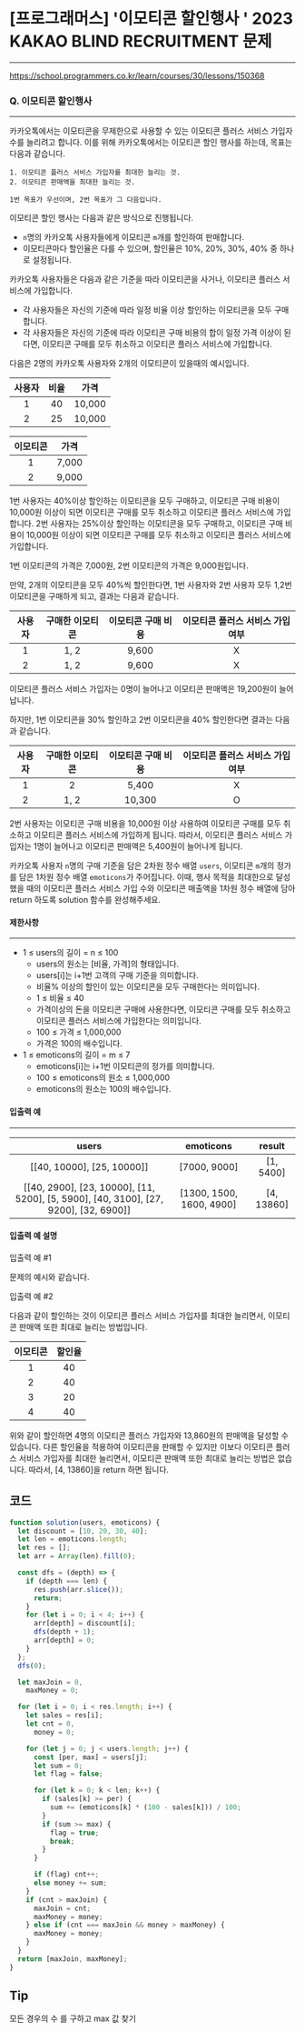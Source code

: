 # [프로그래머스] '이모티콘 할인행사 ' 2023 KAKAO BLIND RECRUITMENT 문제

---

https://school.programmers.co.kr/learn/courses/30/lessons/150368

### Q. 이모티콘 할인행사

---

카카오톡에서는 이모티콘을 무제한으로 사용할 수 있는 이모티콘 플러스 서비스 가입자 수를 늘리려고 합니다.
이를 위해 카카오톡에서는 이모티콘 할인 행사를 하는데, 목표는 다음과 같습니다.

    1. 이모티콘 플러스 서비스 가입자를 최대한 늘리는 것.
    2. 이모티콘 판매액을 최대한 늘리는 것.

`1번 목표가 우선이며, 2번 목표가 그 다음입니다.`

이모티콘 할인 행사는 다음과 같은 방식으로 진행됩니다.

- `n`명의 카카오톡 사용자들에게 이모티콘 `m`개를 할인하여 판매합니다.
- 이모티콘마다 할인율은 다를 수 있으며, 할인율은 10%, 20%, 30%, 40% 중 하나로 설정됩니다.

카카오톡 사용자들은 다음과 같은 기준을 따라 이모티콘을 사거나, 이모티콘 플러스 서비스에 가입합니다.

- 각 사용자들은 자신의 기준에 따라 일정 비율 이상 할인하는 이모티콘을 모두 구매합니다.
- 각 사용자들은 자신의 기준에 따라 이모티콘 구매 비용의 합이 일정 가격 이상이 된다면, 이모티콘 구매를 모두 취소하고 이모티콘 플러스 서비스에 가입합니다.

다음은 2명의 카카오톡 사용자와 2개의 이모티콘이 있을때의 예시입니다.

| 사용자 | 비율 |  가격  |
| :----: | :--: | :----: |
|   1    |  40  | 10,000 |
|   2    |  25  | 10,000 |

| 이모티콘 | 가격  |
| :------: | :---: |
|    1     | 7,000 |
|    2     | 9,000 |

1번 사용자는 40%이상 할인하는 이모티콘을 모두 구매하고, 이모티콘 구매 비용이 10,000원 이상이 되면 이모티콘 구매를 모두 취소하고 이모티콘 플러스 서비스에 가입합니다.
2번 사용자는 25%이상 할인하는 이모티콘을 모두 구매하고, 이모티콘 구매 비용이 10,000원 이상이 되면 이모티콘 구매를 모두 취소하고 이모티콘 플러스 서비스에 가입합니다.

1번 이모티콘의 가격은 7,000원, 2번 이모티콘의 가격은 9,000원입니다.

만약, 2개의 이모티콘을 모두 40%씩 할인한다면, 1번 사용자와 2번 사용자 모두 1,2번 이모티콘을 구매하게 되고, 결과는 다음과 같습니다.

| 사용자 | 구매한 이모티콘 | 이모티콘 구매 비용 | 이모티콘 플러스 서비스 가입 여부 |
| :----: | :-------------: | :----------------: | :------------------------------: |
|   1    |      1, 2       |       9,600        |                X                 |
|   2    |      1, 2       |       9,600        |                X                 |

이모티콘 플러스 서비스 가입자는 0명이 늘어나고 이모티콘 판매액은 19,200원이 늘어납니다.

하지만, 1번 이모티콘을 30% 할인하고 2번 이모티콘을 40% 할인한다면 결과는 다음과 같습니다.

| 사용자 | 구매한 이모티콘 | 이모티콘 구매 비용 | 이모티콘 플러스 서비스 가입 여부 |
| :----: | :-------------: | :----------------: | :------------------------------: |
|   1    |        2        |       5,400        |                X                 |
|   2    |      1, 2       |       10,300       |                O                 |

2번 사용자는 이모티콘 구매 비용을 10,000원 이상 사용하여 이모티콘 구매를 모두 취소하고 이모티콘 플러스 서비스에 가입하게 됩니다.
따라서, 이모티콘 플러스 서비스 가입자는 1명이 늘어나고 이모티콘 판매액은 5,400원이 늘어나게 됩니다.

카카오톡 사용자 `n`명의 구매 기준을 담은 2차원 정수 배열 `users`, 이모티콘 `m`개의 정가를 담은 1차원 정수 배열 `emoticons`가 주어집니다. 이때, 행사 목적을 최대한으로 달성했을 때의 이모티콘 플러스 서비스 가입 수와 이모티콘 매출액을 1차원 정수 배열에 담아 return 하도록 solution 함수를 완성해주세요.

#### 제한사항

---

- 1 ≤ users의 길이 = n ≤ 100
  - users의 원소는 [비율, 가격]의 형태입니다.
  - users[i]는 i+1번 고객의 구매 기준을 의미합니다.
  - 비율% 이상의 할인이 있는 이모티콘을 모두 구매한다는 의미입니다.
  - 1 ≤ 비율 ≤ 40
  - 가격이상의 돈을 이모티콘 구매에 사용한다면, 이모티콘 구매를 모두 취소하고 이모티콘 플러스 서비스에 가입한다는 의미입니다.
  - 100 ≤ 가격 ≤ 1,000,000
  - 가격은 100의 배수입니다.
- 1 ≤ emoticons의 길이 = m ≤ 7
  - emoticons[i]는 i+1번 이모티콘의 정가를 의미합니다.
  - 100 ≤ emoticons의 원소 ≤ 1,000,000
  - emoticons의 원소는 100의 배수입니다.

#### 입출력 예

---

|                                        users                                         |        emoticons         |   result   |
| :----------------------------------------------------------------------------------: | :----------------------: | :--------: |
|                              [[40, 10000], [25, 10000]]                              |       [7000, 9000]       | [1, 5400]  |
| [[40, 2900], [23, 10000], [11, 5200], [5, 5900], [40, 3100], [27, 9200], [32, 6900]] | [1300, 1500, 1600, 4900] | [4, 13860] |

#### 입출력 예 설명

입출력 예 #1

문제의 예시와 같습니다.

입출력 예 #2

다음과 같이 할인하는 것이 이모티콘 플러스 서비스 가입자를 최대한 늘리면서, 이모티콘 판매액 또한 최대로 늘리는 방법입니다.

| 이모티콘 | 할인율 |
| :------: | :----: |
|    1     |   40   |
|    2     |   40   |
|    3     |   20   |
|    4     |   40   |

위와 같이 할인하면 4명의 이모티콘 플러스 가입자와 13,860원의 판매액을 달성할 수 있습니다. 다른 할인율을 적용하여 이모티콘을 판매할 수 있지만 이보다 이모티콘 플러스 서비스 가입자를 최대한 늘리면서, 이모티콘 판매액 또한 최대로 늘리는 방법은 없습니다.
따라서, [4, 13860]을 return 하면 됩니다.

## 코드

```js
function solution(users, emoticons) {
  let discount = [10, 20, 30, 40];
  let len = emoticons.length;
  let res = [];
  let arr = Array(len).fill(0);

  const dfs = (depth) => {
    if (depth === len) {
      res.push(arr.slice());
      return;
    }
    for (let i = 0; i < 4; i++) {
      arr[depth] = discount[i];
      dfs(depth + 1);
      arr[depth] = 0;
    }
  };
  dfs(0);

  let maxJoin = 0,
    maxMoney = 0;

  for (let i = 0; i < res.length; i++) {
    let sales = res[i];
    let cnt = 0,
      money = 0;

    for (let j = 0; j < users.length; j++) {
      const [per, max] = users[j];
      let sum = 0;
      let flag = false;

      for (let k = 0; k < len; k++) {
        if (sales[k] >= per) {
          sum += (emoticons[k] * (100 - sales[k])) / 100;
        }
        if (sum >= max) {
          flag = true;
          break;
        }
      }

      if (flag) cnt++;
      else money += sum;
    }
    if (cnt > maxJoin) {
      maxJoin = cnt;
      maxMoney = money;
    } else if (cnt === maxJoin && money > maxMoney) {
      maxMoney = money;
    }
  }
  return [maxJoin, maxMoney];
}
```

## Tip

모든 경우의 수 를 구하고 max 값 찾기
